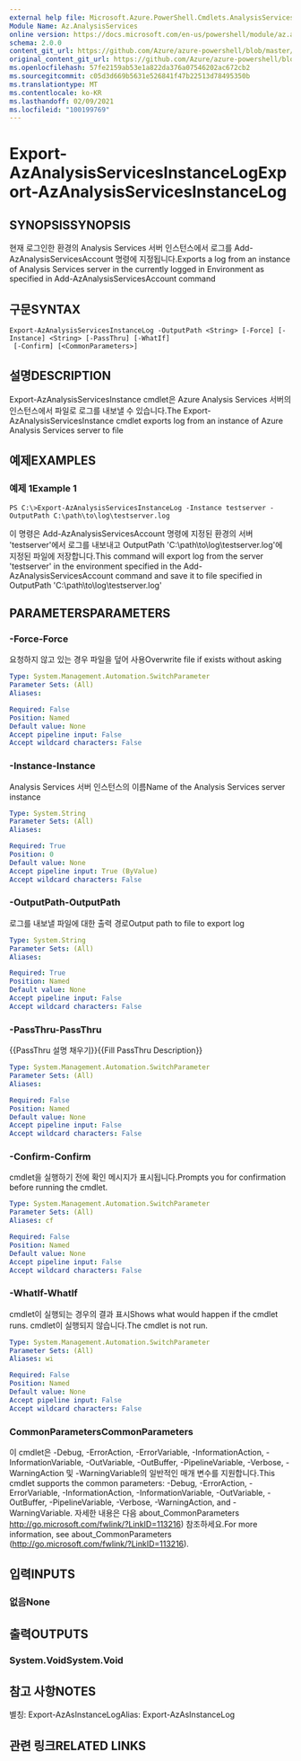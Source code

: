 ```yaml
---
external help file: Microsoft.Azure.PowerShell.Cmdlets.AnalysisServices.Dataplane.dll-Help.xml
Module Name: Az.AnalysisServices
online version: https://docs.microsoft.com/en-us/powershell/module/az.analysisservices/export-azanalysisservicesinstancelog
schema: 2.0.0
content_git_url: https://github.com/Azure/azure-powershell/blob/master/src/AnalysisServices/AnalysisServices/help/Export-AzAnalysisServicesInstanceLog.md
original_content_git_url: https://github.com/Azure/azure-powershell/blob/master/src/AnalysisServices/AnalysisServices/help/Export-AzAnalysisServicesInstanceLog.md
ms.openlocfilehash: 57fe2159ab53e1a822da376a07546202ac672cb2
ms.sourcegitcommit: c05d3d669b5631e526841f47b22513d78495350b
ms.translationtype: MT
ms.contentlocale: ko-KR
ms.lasthandoff: 02/09/2021
ms.locfileid: "100199769"
---
```

# <span data-ttu-id="59ee7-101">Export-AzAnalysisServicesInstanceLog</span><span class="sxs-lookup"><span data-stu-id="59ee7-101">Export-AzAnalysisServicesInstanceLog</span></span>

## <span data-ttu-id="59ee7-102">SYNOPSIS</span><span class="sxs-lookup"><span data-stu-id="59ee7-102">SYNOPSIS</span></span>
<span data-ttu-id="59ee7-103">현재 로그인한 환경의 Analysis Services 서버 인스턴스에서 로그를 Add-AzAnalysisServicesAccount 명령에 지정됩니다.</span><span class="sxs-lookup"><span data-stu-id="59ee7-103">Exports a log from an instance of Analysis Services server in the currently logged in Environment as specified in Add-AzAnalysisServicesAccount command</span></span>

## <span data-ttu-id="59ee7-104">구문</span><span class="sxs-lookup"><span data-stu-id="59ee7-104">SYNTAX</span></span>

```
Export-AzAnalysisServicesInstanceLog -OutputPath <String> [-Force] [-Instance] <String> [-PassThru] [-WhatIf]
 [-Confirm] [<CommonParameters>]
```

## <span data-ttu-id="59ee7-105">설명</span><span class="sxs-lookup"><span data-stu-id="59ee7-105">DESCRIPTION</span></span>
<span data-ttu-id="59ee7-106">Export-AzAnalysisServicesInstance cmdlet은 Azure Analysis Services 서버의 인스턴스에서 파일로 로그를 내보낼 수 있습니다.</span><span class="sxs-lookup"><span data-stu-id="59ee7-106">The Export-AzAnalysisServicesInstance cmdlet exports log from an instance of Azure Analysis Services server to file</span></span>

## <span data-ttu-id="59ee7-107">예제</span><span class="sxs-lookup"><span data-stu-id="59ee7-107">EXAMPLES</span></span>

### <span data-ttu-id="59ee7-108">예제 1</span><span class="sxs-lookup"><span data-stu-id="59ee7-108">Example 1</span></span>
```
PS C:\>Export-AzAnalysisServicesInstanceLog -Instance testserver -OutputPath C:\path\to\log\testserver.log
```

<span data-ttu-id="59ee7-109">이 명령은 Add-AzAnalysisServicesAccount 명령에 지정된 환경의 서버 'testserver'에서 로그를 내보내고 OutputPath 'C:\path\to\log\testserver.log'에 지정된 파일에 저장합니다.</span><span class="sxs-lookup"><span data-stu-id="59ee7-109">This command will export log from the server 'testserver' in the environment specified in the Add-AzAnalysisServicesAccount command and save it to file specified in OutputPath 'C:\path\to\log\testserver.log'</span></span>

## <span data-ttu-id="59ee7-110">PARAMETERS</span><span class="sxs-lookup"><span data-stu-id="59ee7-110">PARAMETERS</span></span>

### <span data-ttu-id="59ee7-111">-Force</span><span class="sxs-lookup"><span data-stu-id="59ee7-111">-Force</span></span>
<span data-ttu-id="59ee7-112">요청하지 않고 있는 경우 파일을 덮어 사용</span><span class="sxs-lookup"><span data-stu-id="59ee7-112">Overwrite file if exists without asking</span></span>

```yaml
Type: System.Management.Automation.SwitchParameter
Parameter Sets: (All)
Aliases:

Required: False
Position: Named
Default value: None
Accept pipeline input: False
Accept wildcard characters: False
```

### <span data-ttu-id="59ee7-113">-Instance</span><span class="sxs-lookup"><span data-stu-id="59ee7-113">-Instance</span></span>
<span data-ttu-id="59ee7-114">Analysis Services 서버 인스턴스의 이름</span><span class="sxs-lookup"><span data-stu-id="59ee7-114">Name of the Analysis Services server instance</span></span>

```yaml
Type: System.String
Parameter Sets: (All)
Aliases:

Required: True
Position: 0
Default value: None
Accept pipeline input: True (ByValue)
Accept wildcard characters: False
```

### <span data-ttu-id="59ee7-115">-OutputPath</span><span class="sxs-lookup"><span data-stu-id="59ee7-115">-OutputPath</span></span>
<span data-ttu-id="59ee7-116">로그를 내보낼 파일에 대한 출력 경로</span><span class="sxs-lookup"><span data-stu-id="59ee7-116">Output path to file to export log</span></span>

```yaml
Type: System.String
Parameter Sets: (All)
Aliases:

Required: True
Position: Named
Default value: None
Accept pipeline input: False
Accept wildcard characters: False
```

### <span data-ttu-id="59ee7-117">-PassThru</span><span class="sxs-lookup"><span data-stu-id="59ee7-117">-PassThru</span></span>
<span data-ttu-id="59ee7-118">{{PassThru 설명 채우기}}</span><span class="sxs-lookup"><span data-stu-id="59ee7-118">{{Fill PassThru Description}}</span></span>

```yaml
Type: System.Management.Automation.SwitchParameter
Parameter Sets: (All)
Aliases:

Required: False
Position: Named
Default value: None
Accept pipeline input: False
Accept wildcard characters: False
```

### <span data-ttu-id="59ee7-119">-Confirm</span><span class="sxs-lookup"><span data-stu-id="59ee7-119">-Confirm</span></span>
<span data-ttu-id="59ee7-120">cmdlet을 실행하기 전에 확인 메시지가 표시됩니다.</span><span class="sxs-lookup"><span data-stu-id="59ee7-120">Prompts you for confirmation before running the cmdlet.</span></span>

```yaml
Type: System.Management.Automation.SwitchParameter
Parameter Sets: (All)
Aliases: cf

Required: False
Position: Named
Default value: None
Accept pipeline input: False
Accept wildcard characters: False
```

### <span data-ttu-id="59ee7-121">-WhatIf</span><span class="sxs-lookup"><span data-stu-id="59ee7-121">-WhatIf</span></span>
<span data-ttu-id="59ee7-122">cmdlet이 실행되는 경우의 결과 표시</span><span class="sxs-lookup"><span data-stu-id="59ee7-122">Shows what would happen if the cmdlet runs.</span></span> <span data-ttu-id="59ee7-123">cmdlet이 실행되지 않습니다.</span><span class="sxs-lookup"><span data-stu-id="59ee7-123">The cmdlet is not run.</span></span>

```yaml
Type: System.Management.Automation.SwitchParameter
Parameter Sets: (All)
Aliases: wi

Required: False
Position: Named
Default value: None
Accept pipeline input: False
Accept wildcard characters: False
```

### <span data-ttu-id="59ee7-124">CommonParameters</span><span class="sxs-lookup"><span data-stu-id="59ee7-124">CommonParameters</span></span>
<span data-ttu-id="59ee7-125">이 cmdlet은 -Debug, -ErrorAction, -ErrorVariable, -InformationAction, -InformationVariable, -OutVariable, -OutBuffer, -PipelineVariable, -Verbose, -WarningAction 및 -WarningVariable의 일반적인 매개 변수를 지원합니다.</span><span class="sxs-lookup"><span data-stu-id="59ee7-125">This cmdlet supports the common parameters: -Debug, -ErrorAction, -ErrorVariable, -InformationAction, -InformationVariable, -OutVariable, -OutBuffer, -PipelineVariable, -Verbose, -WarningAction, and -WarningVariable.</span></span> <span data-ttu-id="59ee7-126">자세한 내용은 다음 about_CommonParameters http://go.microsoft.com/fwlink/?LinkID=113216) 참조하세요.</span><span class="sxs-lookup"><span data-stu-id="59ee7-126">For more information, see about_CommonParameters (http://go.microsoft.com/fwlink/?LinkID=113216).</span></span>

## <span data-ttu-id="59ee7-127">입력</span><span class="sxs-lookup"><span data-stu-id="59ee7-127">INPUTS</span></span>

### <span data-ttu-id="59ee7-128">없음</span><span class="sxs-lookup"><span data-stu-id="59ee7-128">None</span></span>

## <span data-ttu-id="59ee7-129">출력</span><span class="sxs-lookup"><span data-stu-id="59ee7-129">OUTPUTS</span></span>

### <span data-ttu-id="59ee7-130">System.Void</span><span class="sxs-lookup"><span data-stu-id="59ee7-130">System.Void</span></span>

## <span data-ttu-id="59ee7-131">참고 사항</span><span class="sxs-lookup"><span data-stu-id="59ee7-131">NOTES</span></span>
<span data-ttu-id="59ee7-132">별칭: Export-AzAsInstanceLog</span><span class="sxs-lookup"><span data-stu-id="59ee7-132">Alias: Export-AzAsInstanceLog</span></span>

## <span data-ttu-id="59ee7-133">관련 링크</span><span class="sxs-lookup"><span data-stu-id="59ee7-133">RELATED LINKS</span></span>
